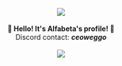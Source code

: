 <p align="center">
    <img src="https://i.imgur.com/DwVIgrh.gif"><br><br>
    <b>🚀 Hello! It's Alfabeta's profile! 🚀</b><br>
    Discord contact: <b><i>ceoweggo</i></b><br><br>
    <img src="https://i.imgur.com/DwVIgrh.gif"><br>
</p> 
